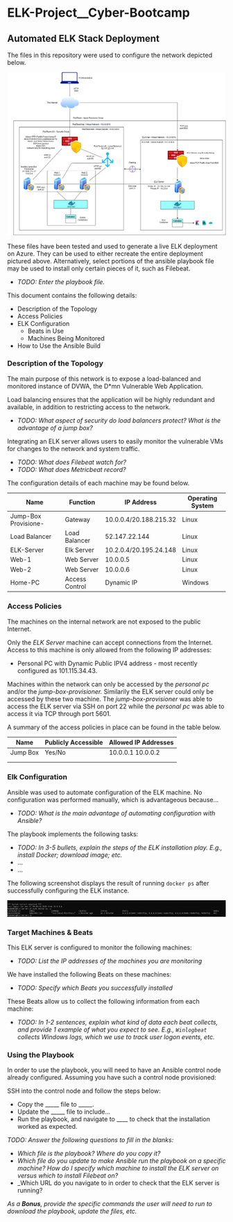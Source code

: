 # ELK-Project__Cyber-Bootcamp

## Automated ELK Stack Deployment

The files in this repository were used to configure the network depicted below.

![Final-Network-Diagram](Images/Final_Network_Design.jpg)

These files have been tested and used to generate a live ELK deployment on Azure. They can be used to either recreate the entire deployment pictured above. Alternatively, select portions of the ansible playbook file may be used to install only certain pieces of it, such as Filebeat.

  - _TODO: Enter the playbook file._

This document contains the following details:
- Description of the Topology
- Access Policies
- ELK Configuration
  - Beats in Use
  - Machines Being Monitored
- How to Use the Ansible Build


### Description of the Topology

The main purpose of this network is to expose a load-balanced and monitored instance of DVWA, the D*mn Vulnerable Web Application.

Load balancing ensures that the application will be highly redundant and available, in addition to restricting access to the network.
- _TODO: What aspect of security do load balancers protect? What is the advantage of a jump box?_

Integrating an ELK server allows users to easily monitor the vulnerable VMs for changes to the network and system traffic.
- _TODO: What does Filebeat watch for?_
- _TODO: What does Metricbeat record?_

The configuration details of each machine may be found below.

| Name                 | Function       | IP Address             | Operating System |
|----------------------|----------------|------------------------|------------------|
| Jump-Box Provisione- | Gateway        | 10.0.0.4/20.188.215.32 | Linux            |
| Load Balancer        | Load Balancer  | 52.147.22.144          | Linux            |
| ELK-Server           | Elk Server     | 10.2.0.4/20.195.24.148 | Linux            |
| Web-1                | Web Server     | 10.0.0.5               | Linux            |
| Web-2                | Web Server     | 10.0.0.6               | Linux            |
| Home-PC              | Access Control | Dynamic IP             | Windows          |

### Access Policies

The machines on the internal network are not exposed to the public Internet. 

Only the _ELK Server_ machine can accept connections from the Internet. Access to this machine is only allowed from the following IP addresses:
* Personal PC with Dynamic Public IPV4 address - most recently configured as 101.115.34.43.

Machines within the network can only be accessed by the _personal pc_ and/or the _jump-box-provisioner._
Similarily the ELK server could only be accessed by these two machine. The _jump-box-provisioner_ was able to access the ELK server via SSH on port 22 while the _personal pc_ was able to access it via TCP through port 5601.

A summary of the access policies in place can be found in the table below.

| Name     | Publicly Accessible | Allowed IP Addresses |
|----------|---------------------|----------------------|
| Jump Box | Yes/No              | 10.0.0.1 10.0.0.2    |
|          |                     |                      |
|          |                     |                      |

### Elk Configuration

Ansible was used to automate configuration of the ELK machine. No configuration was performed manually, which is advantageous because...
- _TODO: What is the main advantage of automating configuration with Ansible?_

The playbook implements the following tasks:
- _TODO: In 3-5 bullets, explain the steps of the ELK installation play. E.g., install Docker; download image; etc._
- ...
- ...

The following screenshot displays the result of running `docker ps` after successfully configuring the ELK instance.

![TODO: Update the path with the name of your screenshot of docker ps output](Images/docker_ps_output.png)

### Target Machines & Beats
This ELK server is configured to monitor the following machines:
- _TODO: List the IP addresses of the machines you are monitoring_

We have installed the following Beats on these machines:
- _TODO: Specify which Beats you successfully installed_

These Beats allow us to collect the following information from each machine:
- _TODO: In 1-2 sentences, explain what kind of data each beat collects, and provide 1 example of what you expect to see. E.g., `Winlogbeat` collects Windows logs, which we use to track user logon events, etc._

### Using the Playbook
In order to use the playbook, you will need to have an Ansible control node already configured. Assuming you have such a control node provisioned: 

SSH into the control node and follow the steps below:
- Copy the _____ file to _____.
- Update the _____ file to include...
- Run the playbook, and navigate to ____ to check that the installation worked as expected.

_TODO: Answer the following questions to fill in the blanks:_
- _Which file is the playbook? Where do you copy it?_
- _Which file do you update to make Ansible run the playbook on a specific machine? How do I specify which machine to install the ELK server on versus which to install Filebeat on?_
- _Which URL do you navigate to in order to check that the ELK server is running?

_As a **Bonus**, provide the specific commands the user will need to run to download the playbook, update the files, etc._
